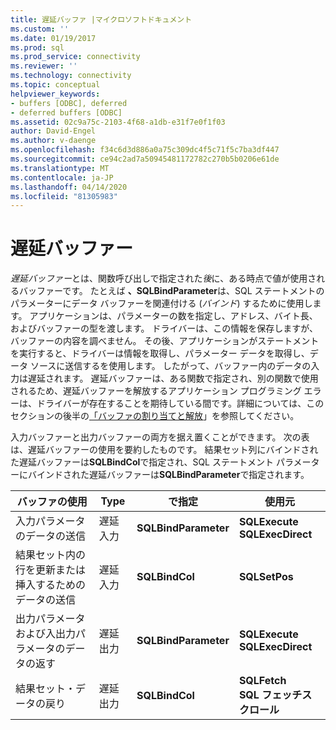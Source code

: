 ```yaml
---
title: 遅延バッファ |マイクロソフトドキュメント
ms.custom: ''
ms.date: 01/19/2017
ms.prod: sql
ms.prod_service: connectivity
ms.reviewer: ''
ms.technology: connectivity
ms.topic: conceptual
helpviewer_keywords:
- buffers [ODBC], deferred
- deferred buffers [ODBC]
ms.assetid: 02c9a75c-2103-4f68-a1db-e31f7e0f1f03
author: David-Engel
ms.author: v-daenge
ms.openlocfilehash: f34c6d3d886a0a75c309dc4f5c71f5c7ba3df447
ms.sourcegitcommit: ce94c2ad7a50945481172782c270b5b0206e61de
ms.translationtype: MT
ms.contentlocale: ja-JP
ms.lasthandoff: 04/14/2020
ms.locfileid: "81305983"
---
```

# <a name="deferred-buffers"></a>遅延バッファー
*遅延バッファー*とは、関数呼び出しで指定された*後*に、ある時点で値が使用されるバッファーです。 たとえば **、SQLBindParameter**は、SQL ステートメントのパラメーターにデータ バッファーを関連付ける (*バインド*) するために使用します。 アプリケーションは、パラメーターの数を指定し、アドレス、バイト長、およびバッファーの型を渡します。 ドライバーは、この情報を保存しますが、バッファーの内容を調べません。 その後、アプリケーションがステートメントを実行すると、ドライバーは情報を取得し、パラメーター データを取得し、データ ソースに送信するを使用します。 したがって、バッファー内のデータの入力は遅延されます。 遅延バッファーは、ある関数で指定され、別の関数で使用されるため、遅延バッファーを解放するアプリケーション プログラミング エラーは、ドライバーが存在することを期待している間です。詳細については、このセクションの後半の[「バッファの割り当てと解放](../../../odbc/reference/develop-app/allocating-and-freeing-buffers.md)」を参照してください。  
  
 入力バッファーと出力バッファーの両方を据え置くことができます。 次の表は、遅延バッファーの使用を要約したものです。 結果セット列にバインドされた遅延バッファーは**SQLBindCol**で指定され、SQL ステートメント パラメーターにバインドされた遅延バッファーは**SQLBindParameter**で指定されます。  
  
|バッファの使用|Type|で指定|使用元|  
|----------------|----------|--------------------|-------------|  
|入力パラメータのデータの送信|遅延入力|**SQLBindParameter**|**SQLExecute**<br /> **SQLExecDirect**|  
|結果セット内の行を更新または挿入するためのデータの送信|遅延入力|**SQLBindCol**|**SQLSetPos**|  
|出力パラメータおよび入出力パラメータのデータの返す|遅延出力|**SQLBindParameter**|**SQLExecute**<br /> **SQLExecDirect**|  
|結果セット・データの戻り|遅延出力|**SQLBindCol**|**SQLFetch**<br /> **SQL フェッチスクロール**|
